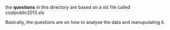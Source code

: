 the **questions** in this directory are based on
a xls file called coalpublic2013.xls

Basically, the questions are on how to analyse the data and manupulating it.